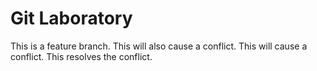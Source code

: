 # Git Laboratory
This is a feature branch.
This will also cause a conflict.
This will cause a conflict.
This resolves the conflict.
